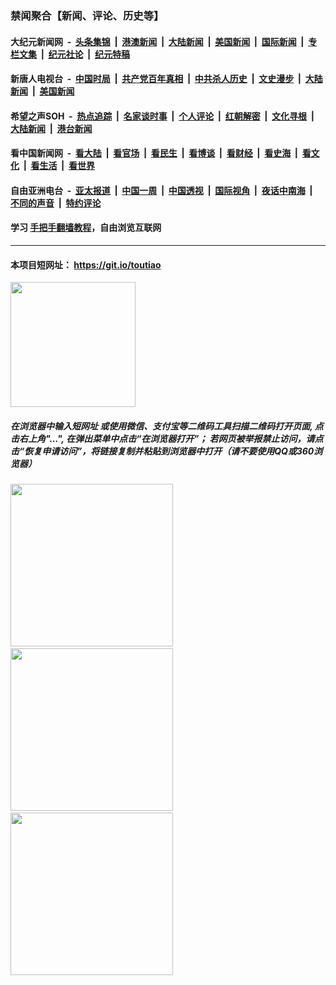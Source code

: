 ### 禁闻聚合【新闻、评论、历史等】

#### 大纪元新闻网 &nbsp;-&nbsp; [头条集锦](indexes/E头条集锦.md?t=02121955) &nbsp;|&nbsp; [港澳新闻](indexes/E港澳新闻.md?t=02121955)  &nbsp;|&nbsp; [大陆新闻](indexes/E大陆新闻.md?t=02121955) &nbsp;|&nbsp; [美国新闻](indexes/E美国新闻.md?t=02121955) &nbsp;|&nbsp; [国际新闻](indexes/E国际新闻.md?t=02121955) &nbsp;|&nbsp; [专栏文集](indexes/E专栏文集.md?t=02121955) &nbsp;|&nbsp; [纪元社论](indexes/E纪元社论.md?t=02121955) &nbsp;|&nbsp; [纪元特稿](indexes/E纪元特稿.md?t=02121955) 

#### 新唐人电视台 &nbsp;-&nbsp; [中国时局](indexes/N中国时局.md?t=02121955) &nbsp;|&nbsp; [共产党百年真相](indexes/N共产党百年真相.md?t=02121955) &nbsp;|&nbsp; [中共杀人历史](indexes/N中共杀人历史.md?t=02121955) &nbsp;|&nbsp; [文史漫步](indexes/N文史漫步.md?t=02121955) &nbsp;|&nbsp; [大陆新闻](indexes/N大陆新闻.md?t=02121955) &nbsp;|&nbsp; [美国新闻](indexes/N美国新闻.md?t=02121955)

#### 希望之声SOH &nbsp;-&nbsp; [热点追踪](indexes/H热点追踪.md?t=02121955) &nbsp;|&nbsp; [名家谈时事](indexes/H名家谈时事.md?t=02121955) &nbsp;|&nbsp; [个人评论](indexes/H个人评论.md?t=02121955)  &nbsp;|&nbsp; [红朝解密](indexes/H红朝解密.md?t=02121955) &nbsp;|&nbsp; [文化寻根](indexes/H文化寻根.md?t=02121955) &nbsp;|&nbsp; [大陆新闻](indexes/H大陆新闻.md?t=02121955) &nbsp;|&nbsp; [港台新闻](indexes/H港台新闻.md?t=02121955)

#### 看中国新闻网 &nbsp;-&nbsp; [看大陆](indexes/S看大陆.md?t=02121955) &nbsp;|&nbsp; [看官场](indexes/S看官场.md?t=02121955) &nbsp;|&nbsp; [看民生](indexes/S看民生.md?t=02121955)  &nbsp;|&nbsp; [看博谈](indexes/S看博谈.md?t=02121955) &nbsp;|&nbsp; [看财经](indexes/S看财经.md?t=02121955) &nbsp;|&nbsp; [看史海](indexes/S看史海.md?t=02121955) &nbsp;|&nbsp; [看文化](indexes/S看文化.md?t=02121955) &nbsp;|&nbsp; [看生活](indexes/S看生活.md?t=02121955) &nbsp;|&nbsp; [看世界](indexes/S看世界.md?t=02121955)

#### 自由亚洲电台 &nbsp;-&nbsp; [亚太报道](indexes/R亚太报道.md?t=02121955) &nbsp;|&nbsp; [中国一周](indexes/R中国一周.md?t=02121955) &nbsp;|&nbsp; [中国透视](indexes/R中国透视.md?t=02121955)  &nbsp;|&nbsp; [国际视角](indexes/R国际视角.md?t=02121955) &nbsp;|&nbsp; [夜话中南海](indexes/R夜话中南海.md?t=02121955) &nbsp;|&nbsp; [不同的声音](indexes/R不同的声音.md?t=02121955) &nbsp;|&nbsp; [特约评论](indexes/R特约评论.md?t=02121955)

#### 学习 [手把手翻墙教程](https://github.com/gfw-breaker/guides/wiki)，自由浏览互联网

----

#### 本项目短网址： https://git.io/toutiao
<img src="https://raw.githubusercontent.com/gfw-breaker/banned-news/master/scripts/img/qr.png" width="200px"/>  

##### 在浏览器中输入短网址 或使用微信、支付宝等二维码工具扫描二维码打开页面, 点击右上角"...", 在弹出菜单中点击“在浏览器打开”； 若网页被举报禁止访问，请点击“恢复申请访问”，将链接复制并粘贴到浏览器中打开（请不要使用QQ或360浏览器）

<img src="https://raw.githubusercontent.com/gfw-breaker/banned-news/master/scripts/img/1.png" width="260px"/> &nbsp; <img src="https://raw.githubusercontent.com/gfw-breaker/banned-news/master/scripts/img/2.png" width="260px"/> &nbsp; <img src="https://raw.githubusercontent.com/gfw-breaker/banned-news/master/scripts/img/3.png" width="260px"/>
